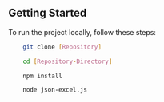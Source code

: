 
## Getting Started


To run the project locally, follow these steps:

```bash
    git clone [Repository]

    cd [Repository-Directory]

    npm install

    node json-excel.js   
```
